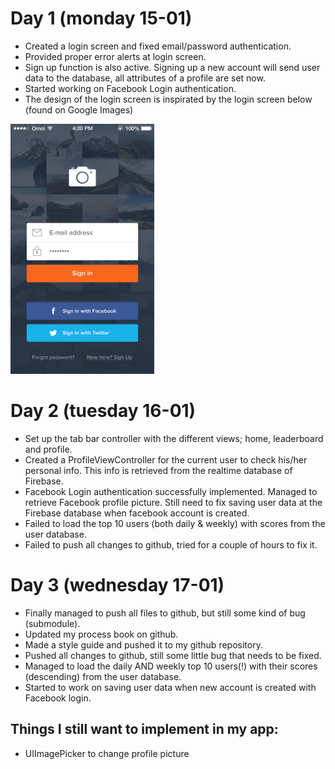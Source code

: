 # Day 1 (monday 15-01)
* Created a login screen and fixed email/password authentication. 
* Provided proper error alerts at login screen.
* Sign up function is also active. Signing up a new account will send user data to the database, all attributes of a profile are set now.
* Started working on Facebook Login authentication.
* The design of the login screen is inspirated by the login screen below (found on Google Images)

<img src="doc/processbook_image1.jpg" alt="login screen inspiration" width="230" height="400">

# Day 2 (tuesday 16-01)
* Set up the tab bar controller with the different views; home, leaderboard and profile.
* Created a ProfileViewController for the current user to check his/her personal info. This info is retrieved from the realtime database of Firebase.
* Facebook Login authentication successfully implemented. Managed to retrieve Facebook profile picture. Still need to fix saving user data at the Firebase database when facebook account is created.
* Failed to load the top 10 users (both daily & weekly) with scores from the user database.
* Failed to push all changes to github, tried for a couple of hours to fix it.

# Day 3 (wednesday 17-01)
* Finally managed to push all files to github, but still some kind of bug (submodule).
* Updated my process book on github.
* Made a style guide and pushed it to my github repository.
* Pushed all changes to github, still some little bug that needs to be fixed.
* Managed to load the daily AND weekly top 10 users(!) with their scores (descending) from the user database.
* Started to work on saving user data when new account is created with Facebook login.

## Things I still want to implement in my app:
* UIImagePicker to change profile picture
